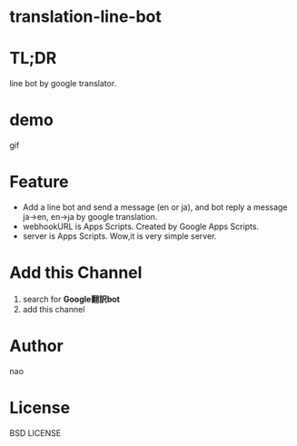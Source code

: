 # translation-line-bot

# TL;DR
line bot by google translator.

# demo
gif

# Feature
* Add a line bot and send a message (en or ja), and bot reply a message ja→en, en→ja by google translation.
* webhookURL is Apps Scripts. Created by Google Apps Scripts.
* server is Apps Scripts. Wow,it is very simple server.

# Add this Channel
1. search for __Google翻訳bot__
2. add this channel

# Author
nao

# License
BSD LICENSE
